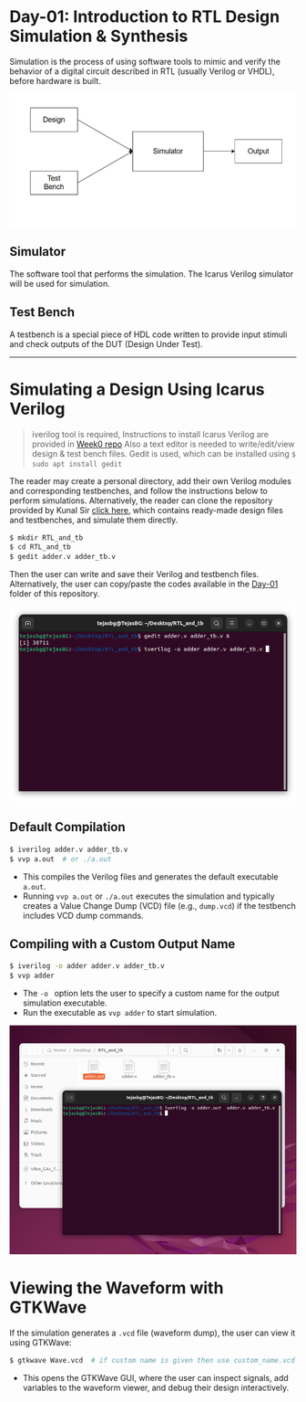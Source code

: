 
# Day-01: Introduction to RTL Design Simulation & Synthesis

Simulation is the process of using software tools to mimic and verify the behavior of a digital circuit described in RTL (usually Verilog or VHDL), before hardware is built.

![Simulation Block Diagram](./Images/simulation_blk.png)



## Simulator 

The software tool that performs the simulation. The Icarus Verilog simulator will be used for simulation.


## Test Bench
A testbench is a special piece of HDL code written to provide input stimuli and check outputs of the DUT (Design Under Test).

---


# Simulating a Design Using Icarus Verilog
> iverilog tool is required, Instructions to install Icarus Verilog are provided in [Week0 repo](https://github.com/tejasbg19/India_riscV_SoC_tapeout/blob/main/Week0/Week0.md)
> Also a text editor is needed to write/edit/view design & test bench files. Gedit is used, which can be installed using `$ sudo apt install gedit`

The reader may create a personal directory, add their own Verilog modules and corresponding testbenches, and follow the instructions below to perform simulations. Alternatively, the reader can clone the repository provided by Kunal Sir [click here](https://github.com/kunalg123/sky130RTLDesignAndSynthesisWorkshop), which contains ready-made design files and testbenches, and simulate them directly.


```bash
$ mkdir RTL_and_tb
$ cd RTL_and_tb
$ gedit adder.v adder_tb.v  
```


Then the user can write and save their Verilog and testbench files. Alternatively, the user can copy/paste the codes available in the [Day-01](./Day-01/RTL_and_tb) folder of this repository.
<div align="center">
  <img src="./Images/iverilog_invoke.png" alt="iverilog_invoke" width="800" />
</div>

## Default Compilation

```bash
$ iverilog adder.v adder_tb.v
$ vvp a.out  # or ./a.out
```
- This compiles the Verilog files and generates the default executable `a.out`.
- Running `vvp a.out` or `./a.out` executes the simulation and typically creates a Value Change Dump (VCD) file (e.g., `dump.vcd`) if the testbench includes VCD dump commands.





## Compiling with a Custom Output Name

```bash
$ iverilog -o adder adder.v adder_tb.v
$ vvp adder
```

- The `-o ` option lets the user to specify a custom name for the output simulation executable.
- Run the executable as `vvp adder` to start simulation.
<div align="center">
  <img src="./Images/copiled.png" alt="comiled" width="800" />
</div>

# Viewing the Waveform with GTKWave

If the simulation generates a `.vcd` file (waveform dump), the user can view it using GTKWave:

```bash
$ gtkwave Wave.vcd  # if custom name is given then use custom_name.vcd
```

- This opens the GTKWave GUI, where the user can inspect signals, add variables to the waveform viewer, and debug their design interactively.


